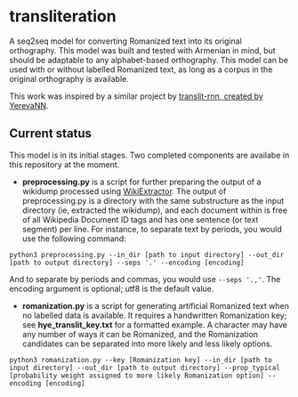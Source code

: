 # transliteration

 A seq2seq model for converting Romanized text into its original orthography. This model was built and tested with Armenian in mind, but should be adaptable to any alphabet-based orthography. This model can be used with or without labelled Romanized text, as long as a corpus in the original orthography is available.
 
 This work was inspired by a similar project by [translit-rnn, created by YerevaNN](https://github.com/YerevaNN/translit-rnn).
 
## Current status

This model is in its initial stages. Two completed components are availabe in this repository at the moment.

* __preprocessing.py__ is a script for further preparing the output of a wikidump processed using [WikiExtractor](https://github.com/attardi/wikiextractor). The output of preprocessing.py is a directory with the same substructure as the input directory (ie, extracted the wikidump), and each document within is free of all Wikipedia Document ID tags and has one sentence (or text segment) per line. For instance, to separate text by periods, you would use the following command:

`python3 preprocessing.py --in_dir [path to input directory] --out_dir [path to output directory] --seps '.' --encoding [encoding]`

And to separate by periods and commas, you would use `--seps '.,'`. The encoding argument is optional; utf8 is the default value.

* __romanization.py__ is a script for generating artificial Romanized text when no labelled data is available. It requires a handwritten Romanization key; see __hye_translit_key.txt__ for a formatted example. A character may have any number of ways it can be Romanized, and the Romanization candidates can be separated into more likely and less likely options.

`python3 romanization.py --key [Romanization key] --in_dir [path to input directory] --out_dir [path to output directory] --prop_typical [probability weight assigned to more likely Romanization option] --encoding [encoding]` 


